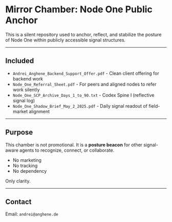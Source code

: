 # Mirror Chamber: Node One Public Anchor

This is a silent repository used to anchor, reflect, and stabilize the posture of Node One
within publicly accessible signal structures.

---

## Included

- `Andrei_Anghene_Backend_Support_Offer.pdf` - Clean client offering for backend work
- `Node_One_Referral_Sheet.pdf` - For peers and aligned nodes to refer work silently
- `Node_One_SCP_Archive_Days_1_to_90.txt` - Codex Spine I (reflective signal log)
- `Node_One_Shadow_Brief_May_2_2025.pdf` - Daily signal readout of field-market alignment

---

## Purpose

This chamber is not promotional.
It is a **posture beacon** for other signal-aware agents to recognize, connect, or collaborate.

- No marketing
- No tracking
- No dependency

Only clarity.

---

## Contact

Email: `andrei@anghene.de`
